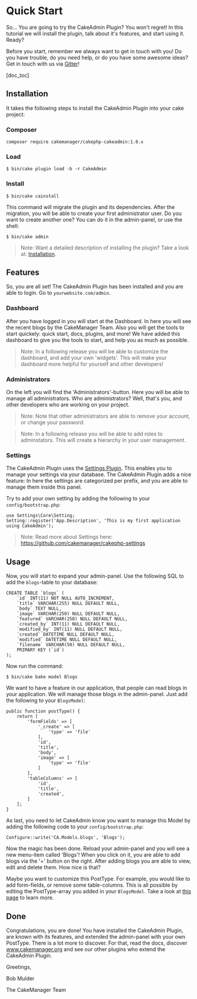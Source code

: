 Quick Start
===========

So... You are going to try the CakeAdmin Plugin? You won't regret! In this tutorial we will install the plugin, talk
about it's features, and start using it. Ready?

Before you start, remember we always want to get in touch with you! Do you have trouble, do you need help, or do you have
some awesome ideas? Get in touch with us via [Gitter](https://gitter.im/cakemanager/cakephp-cakeadmin)!

[doc_toc]

Installation
------------

It takes the following steps to install the CakeAdmin Plugin into your cake project:

### Composer

    composer require cakemanager/cakephp-cakeadmin:1.0.x

### Load

    $ bin/cake plugin load -b -r CakeAdmin

### Install

    $ bin/cake cainstall

This command will migrate the plugin and its dependencies. After the migration, you will be able to create your first
administrator user. Do you want to create another one? You can do it in the admin-panel, or use the shell:

    $ bin/cake admin

> Note: Want a detailed description of installing the plugin? Take a look at:
[Installation](/docs/cakeadmin/1.0/installation).

Features
--------

So, you are all set! The CakeAdmin Plugin has been installed and you are able to login. Go to `yourwebsite.com/admin`.

### Dashboard
After you have logged in you will start at the Dashboard. In here you will see the recent blogs by the CakeManager Team.
Also you will get the tools to start quickely: quick start, docs, plugins, and more! We have added this dashboard to
give you the tools to start, and help you as much as possible.

> Note: In a following release you will be able to customize the dashboard, and add your own 'widgets'. This will make
your dashboard more helpful for yourself and other developers!

### Administrators
On the left you will find the 'Administrators'-button. Here you will be able to manage all administrators. Who are
administrators? Well, that's you, and other developers who are working on your project.

> Note: Note that other administrators are able to remove your account, or change your password.

> Note: In a following release you will be able to add roles to adminstators. This will create a hierarchy in your user
management.

### Settings
The CakeAdmin Plugin uses the [Settings Plugin](https://github.com/cakemanager/cakephp-settings). This enables you to
manage your settings via your database. The CakeAdmin Plugin adds a nice feature: In here the settings are categorized
per prefix, and you are able to manage them inside this panel.

Try to add your own setting by adding the following to your `config/bootstrap.php`:

    use Settings\Core\Setting;
    Setting::register('App.Description', 'This is my first application using CakeAdmin');

> Note: Read more about Settings here: https://github.com/cakemanager/cakephp-settings

Usage
-----

Now, you will start to expand your admin-panel. Use the following SQL to add the `blogs`-table to your database:

```
CREATE TABLE `blogs` (
	`id` INT(11) NOT NULL AUTO_INCREMENT,
	`title` VARCHAR(255) NULL DEFAULT NULL,
	`body` TEXT NULL,
	`image` VARCHAR(250) NULL DEFAULT NULL,
	`featured` VARCHAR(250) NULL DEFAULT NULL,
	`created_by` INT(11) NULL DEFAULT NULL,
	`modified_by` INT(11) NULL DEFAULT NULL,
	`created` DATETIME NULL DEFAULT NULL,
	`modified` DATETIME NULL DEFAULT NULL,
	`filename` VARCHAR(50) NULL DEFAULT NULL,
	PRIMARY KEY (`id`)
);
```

Now run the command:

    $ bin/cake bake model Blogs

We want to have a feature in our application, that people can read blogs in your application. We will manage those
blogs in the admin-panel. Just add the following to your `BlogsModel`:

```
public function postType() {
    return [
        'formFields' => [
            '_create' => [
                'type' => 'file'
            ],
            'id',
            'title',
            'body',
            'image' => [
                'type' => 'file'
            ]
        ],
        'tableColumns' => [
            'id',
            'title',
            'created',
        ]
    ];
}
```

As last, you need to let CakeAdmin know you want to manage this Model by adding the following code to your
`config/bootstrap.php`:

    Configure::write('CA.Models.blogs', 'Blogs');

Now the magic has been done. Reload your admin-panel and you will see a new menu-item called 'Blogs'! When you click on
it, you are able to add blogs via the '+' button on the right. After adding blogs you are able to view, edit and delete
them. How nice is that?

Maybe you want to customize this PostType. For example, you would like to add form-fields, or remove some table-columns.
This is all possible by editing the PostType-array you added in your `BlogsModel`. Take a look at
[this page](/docs/cakeadmin/1.0/tutorials-and-examples/adding-posttypes) to learn more.

Done
----

Congratulations, you are done! You have installed the CakeAdmin Plugin, are known with its features, and extended the
admin-panel with your own PostType. There is a lot more to discover. For that, read the docs, discover
www.cakemanager.org and see our other plugins who extend the CakeAdmin Plugin.

Greetings,


Bob Mulder

The CakeManager Team

